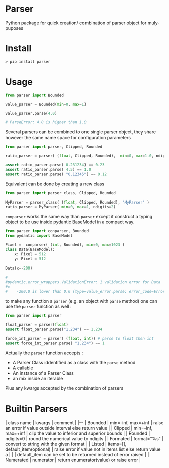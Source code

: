 Parser
======

Python package for quick creation/ combination of parser object for muly-puposes

Install
=======

```shell
> pip install parser
```

Usage
=====

```python
from parser import Bounded

value_parser = Bounded(min=0, max=1)

value_parser.parse(4.0)

# ParseError: 4.0 is higher than 1.0
```

Several parsers can be combined to one single parser object, they share however the same name space for configuration
parameters

```python 
from parser import parser, Clipped, Rounded

ratio_parser = parser( (float, Clipped, Rounded),  min=0, max=1.0, ndigits=2 )

assert ratio_parser.parse( 0.231234) == 0.23 
assert ratio_parser.parse( 4.5) == 1.0 
assert ratio_parser.parse( "0.12345") == 0.12

```

Equivalent can be done by creating a new class 

```python 
from parser import parser_class, Clipped, Rounded

MyParser = parser_class( (float, Clipped, Rounded), "MyParser" )
ratio_parser = MyParser( min=0, max=1, ndigits=2)
```


`conparser` works the same way than `parser` except it construct a typing object to be use inside pydantic BaseModel in
a compact way.


```python 
from parser import conparser, Bounded
from pydantic import BaseModel 

Pixel =  conparser( (int, Bounded), min=0, max=1023 ) 
class Data(BaseModel):
    x: Pixel = 512
    y: Pixel = 512
   
Data(x=-200)

# 
#pydantic.error_wrappers.ValidationError: 1 validation error for Data
#x
#    -200.0 is lower than 0.0 (type=value_error.parse; error_code=Errors.OUT_OF_BOUND)
```

to make any function a `parser` (e.g. an object with `parse` method) one can use the  `parser` function as well :

```python
from parser import parser

float_parser = parser(float)
assert float_parser.parse("1.234") == 1.234

force_int_parser = parser( (float, int)) # parse to float then int 
assert force_int_parser.parse( "1.234") == 1
```

Actually the `parser` function accepts :

- A Parser Class iddentified as a class with the `parse` method 
- A callable 
- An instance of a Parser Class
- an mix inside an iterable 

Plus any kwargs accepted by the combination of parsers

Builtin Parsers 
===============

| class name |  kwargs | comment | 
|--
| Bounded    | min=-inf, max=+inf | raise an error if value outside interval else return value |
| Clipped    | min=-inf, max=+inf | clip the value to inferior and superior bounds | 
| Rounded    | ndigits=0          | round the numerical value to ndigits           |
| Formated   | format="%s"        | convert to string with the given format        |
| Listed     | items=[], default_item(optional) |  raise error if value not in items list else return value a
|            |                                  | default_item can be set to be returned instead of error raised |
| Numerated  | numerator                        | return enumerator(value) or raise error | 

